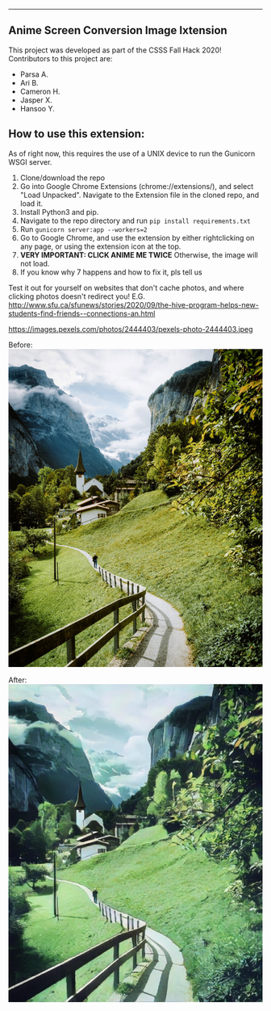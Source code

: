 --------------------------
Anime
Screen
Conversion
Image
Ixtension
--------------------------

This project was developed as part of the CSSS Fall Hack 2020!
Contributors to this project are:
- Parsa A.
- Ari B.
- Cameron H.
- Jasper X.
- Hansoo Y.

How to use this extension:
-----------------------------

As of right now, this requires the use of a UNIX device to run the Gunicorn WSGI server.

1. Clone/download the repo
2. Go into Google Chrome Extensions (chrome://extensions/), and select "Load Unpacked".
    Navigate to the Extension file in the cloned repo, and load it.
3. Install Python3 and pip.
4. Navigate to the repo directory and run
    ```pip install requirements.txt```
5. Run ```gunicorn server:app --workers=2```
6. Go to Google Chrome, and use the extension by either rightclicking on any page, or using the extension icon at the top.
7. **VERY IMPORTANT: CLICK ANIME ME TWICE**
    Otherwise, the image will not load.
8. If you know why 7 happens and how to fix it, pls tell us

Test it out for yourself on websites that don't cache photos, and where clicking photos doesn't redirect you!
E.G.
http://www.sfu.ca/sfunews/stories/2020/09/the-hive-program-helps-new-students-find-friends--connections-an.html

https://images.pexels.com/photos/2444403/pexels-photo-2444403.jpeg

Before:
![Before](https://github.com/alhparsa/CSSS-Hackathon/blob/main/res/Landscape_Regular.jpeg?raw=true)

After:
![After](https://github.com/alhparsa/CSSS-Hackathon/blob/main/res/Landscape_Anime.jpeg?raw=true)
